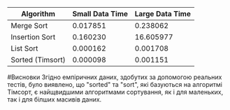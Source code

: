 | Algorithm | Small Data Time | Large Data Time |
|------------|------------------|------------------|
| Merge Sort | 0.017851 | 0.238062 |
| Insertion Sort | 0.160230 | 16.605977 |
| List Sort | 0.000162 | 0.001708 |
| Sorted (Timsort) | 0.000098 | 0.001151 |

#Висновки
Згідно емпіричних даних, здобутих за допомогою реальних тестів, було виявлено, що "sorted" та "sort", які базуються на алгоритмі Тімсорт, є найщвидшими алгоритмами сортування, як і для маленьких, так і для білших масивів даних.